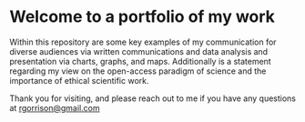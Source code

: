 # Welcome to a portfolio of my work

Within this repository are some key examples of my communication for diverse audiences via written communications and data analysis and presentation via charts, graphs, and maps. Additionally is a statement regarding my view on the open-access paradigm of science and the importance of ethical scientific work. 

Thank you for visiting, and please reach out to me if you have any questions at rgorrison@gmail.com
